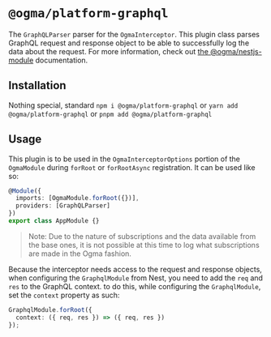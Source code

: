 # `@ogma/platform-graphql`

The `GraphQLParser` parser for the `OgmaInterceptor`. This plugin class parses GraphQL request and response object to be able to successfully log the data about the request. For more information, check out [the @ogma/nestjs-module](../nestjs-module/README.md) documentation.

## Installation

Nothing special, standard `npm i @ogma/platform-graphql` or `yarn add @ogma/platform-graphql` or `pnpm add @ogma/platform-graphql`

## Usage

This plugin is to be used in the `OgmaInterceptorOptions` portion of the `OgmaModule` during `forRoot` or `forRootAsync` registration. It can be used like so:

```ts
@Module({
  imports: [OgmaModule.forRoot({})],
  providers: [GraphQLParser]
})
export class AppModule {}
```

> Note: Due to the nature of subscriptions and the data available from the base ones, it is not possible at this time to log what subscriptions are made in the Ogma fashion.

Because the interceptor needs access to the request and response objects, when configuring the `GraphqlModule` from Nest, you need to add the `req` and `res` to the GraphQL context. to do this, while configuring the `GraphqlModule`, set the `context` property as such:

```ts
GraphqlModule.forRoot({
  context: ({ req, res }) => ({ req, res })
});
```
